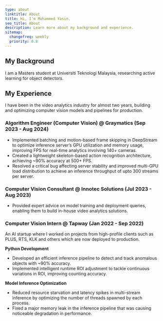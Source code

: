 ```yaml
---
type: about
linktitle: About
title: Hi, I'm Mohammed Yasin.
seo_title: About
description: Learn more about my background and experience.
sitemap:
  changefreq: weekly
  priority: 0.8
---
```


## My Background

I am a Masters student at Universiti Teknologi Malaysia, researching active learning for object detectors.

## My Experience

I have been in the video analytics industry for almost two years, building and optimizing computer vision models and pipelines for production.

### Algorithm Engineer (Computer Vision) @ Graymatics (Sep 2023 - Aug 2024)

- Implemented batching and motion-based frame skipping in DeepStream to optimize inference server’s GPU utilization and memory usage, improving FPS for real-time analytics involving 140+ cameras.
- Created a lightweight skeleton-based action recognition architecture, achieving ~90% accuracy at 500+ FPS.
- Resolved a critical bug affecting server stability and improved multi-GPU load distribution to achieve an inference throughput of upto 300 streams per server.

### Computer Vision Consultant @ Innotec Solutions (Jul 2023 - Aug 2023)

- Provided expert advice on model training and deployment queries, enabling them to build in-house video analytics solutions.

### Computer Vision Intern @ Tapway (Jan 2022 - Sep 2022)

An AI startup where I worked on projects from high-profile clients such as PLUS, RTS, KLK and others which are now deployed to production.
 
**Python Development**

- Developed an efficient inference pipeline to detect and track anomalous objects with ~90% accuracy.
- Implemented intelligent runtime ROI adjustment to tackle continuous variations in ROI, improving counting accuracy.

**Model Inference Optimization**

- Reduced resource starvation and latency spikes in multi-stream inference by optimizing the number of threads spawned by each process.
- Fixed a major memory leak in the inference pipeline that was causing noticeable degradation in performance.

